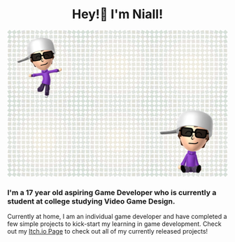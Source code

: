 <div id="header" align="center">
  <h1>Hey!👋 I'm Niall!</h1>
</div>
<img src="https://raw.githubusercontent.com/njayv/njayv/refs/heads/main/images/NewNewMiiPFP.png">
<h3>I'm a 17 year old aspiring Game Developer who is currently a student at college studying Video Game Design.</h3>
Currently at home, I am an individual game developer and have completed a few simple projects to kick-start my learning in game development.
Check out my <a href='https://notniall.itch.io'>Itch.io Page</a> to check out all of my currently released projects!

<!--<h3>shortcat.pro Discord Bot</h3>
For the first time ever, I have taken the challenge to create a Discord bot using python,
